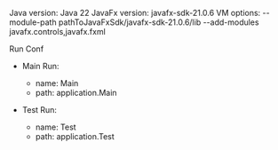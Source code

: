 Java version: Java 22
JavaFx version: javafx-sdk-21.0.6
VM options: --module-path pathToJavaFxSdk/javafx-sdk-21.0.6/lib --add-modules javafx.controls,javafx.fxml

Run Conf
- Main Run:
  - name: Main
  - path: application.Main
  
- Test Run:
  - name: Test
  - path: application.Test
